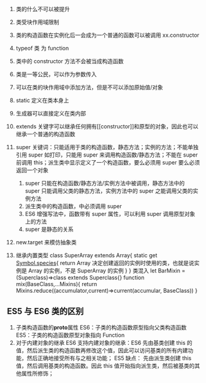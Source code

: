 <!-- @format -->

1. 类的什么不可以被提升

2. 类受块作用域限制

3. 类的构造函数在实例化后一会成为一个普通的函数可以被调用 xx.constructor

4. typeof 类 为 function

5. 类中的 constructor 方法不会被当成构造函数

6. 类是一等公民，可以作为参数传入

7. 可以在类的块作用域中添加方法，但是不可以添加原始值/对象

8. static 定义在类本身上

9. 生成器可以直接定义在类内部

10. extends 关键字可以继承任何拥有[[constructor]]和原型的对象，因此也可以继承一个普通的构造函数

11. super 关键词：只能适用于类的构造函数，静态方法；实例的方法；不能单独引用 super 如打印，只能用 super 来调用构造函数/静态方法；不能在 super 前调用 this；派生类中显示定义了一个构造函数，要么必须用 super 要么必须返回一个对象

    1. super 只能在构造函数/静态方法/实例方法中被调用，静态方法中的 super 只能调用父类的静态方法，实例方法中的 super 之能调用父类的实例方法
    2. 派生类中的构造函数，中必须调用 super
    3. ES6 增强写法中，函数带有 super 属性，可以利用 super 调用原型对象上的方法
    4. super 是静态的关系

12. new.target 来模仿抽象类

13. 继承内置类型
    class SuperArray extends Array{
    static get [Symbol.species](){
    return Array 决定创建返回的实例时使用的类，也就是说实例是 Array 的实例，不是 SuperArray 的实例
    }
    }
    类混入
    let BarMixin = (Superclass)=>class extends Superclass{}
    function mix(BaseClass,...Mixins){
    return Mixins.reduce((accumulator,current)=>current(accumular, BaseClass))
    }

## ES5 与 ES6 类的区别

1. 子类构造函数的**proto**属性
   ES6：子类的构造函数原型指向父类构造函数
   ES5：子类的构造函数原型对象指向 Function
2. 对于内建对象的继承
   ES6 支持内建对象的继承：ES6 先由基类创建 this 的值，然后派生类的构造函数再修改这个值，因此可以访问基类的所有内建功能，然后正确地接受所有与之相关功能；
   ES5 缺点： 先由派生类创建 this 值，然后调用基类的构造函数。因此 this 值开始指向派生类，然后被基类的其他属性所修饰；
